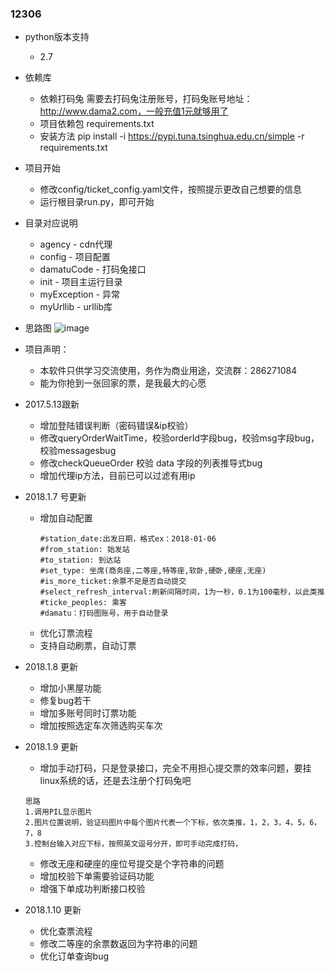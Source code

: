 ### 12306

- python版本支持
  - 2.7
- 依赖库
  - 依赖打码兔 需要去打码兔注册账号，打码兔账号地址：http://www.dama2.com，一般充值1元就够用了
  - 项目依赖包 requirements.txt
  - 安装方法 pip install -i https://pypi.tuna.tsinghua.edu.cn/simple -r requirements.txt

- 项目开始
  - 修改config/ticket_config.yaml文件，按照提示更改自己想要的信息
  - 运行根目录run.py，即可开始

- 目录对应说明
  - agency - cdn代理
  - config - 项目配置
  - damatuCode - 打码兔接口
  - init - 项目主运行目录
  - myException - 异常
  - myUrllib - urllib库

- 思路图
     ![image](https://github.com/testerSunshine/12306/uml/uml.png)

- 项目声明：
  - 本软件只供学习交流使用，务作为商业用途，交流群：286271084
  - 能为你抢到一张回家的票，是我最大的心愿

- 2017.5.13跟新
    - 增加登陆错误判断（密码错误&ip校验）
    - 修改queryOrderWaitTime，校验orderId字段bug，校验msg字段bug，校验messagesbug
    - 修改checkQueueOrder  校验 data 字段的列表推导式bug
    - 增加代理ip方法，目前已可以过滤有用ip


- 2018.1.7 号更新
    - 增加自动配置
        ```
        #station_date:出发日期，格式ex：2018-01-06
        #from_station: 始发站
        #to_station: 到达站
        #set_type: 坐席(商务座,二等座,特等座,软卧,硬卧,硬座,无座)
        #is_more_ticket:余票不足是否自动提交
        #select_refresh_interval:刷新间隔时间，1为一秒，0.1为100毫秒，以此类推
        #ticke_peoples: 乘客
        #damatu：打码图账号，用于自动登录
        ```
    - 优化订票流程
    - 支持自动刷票，自动订票

- 2018.1.8 更新
    - 增加小黑屋功能
    - 修复bug若干
    - 增加多账号同时订票功能
    -  增加按照选定车次筛选购买车次

- 2018.1.9 更新

    - 增加手动打码，只是登录接口，完全不用担心提交票的效率问题，要挂linux系统的话，还是去注册个打码兔吧
    ```
    思路
    1.调用PIL显示图片
    2.图片位置说明，验证码图片中每个图片代表一个下标，依次类推，1，2，3，4，5，6，7，8
    3.控制台输入对应下标，按照英文逗号分开，即可手动完成打码，
    ```
    - 修改无座和硬座的座位号提交是个字符串的问题
    - 增加校验下单需要验证码功能
    - 增强下单成功判断接口校验

- 2018.1.10 更新
    - 优化查票流程
    - 修改二等座的余票数返回为字符串的问题
    - 优化订单查询bug
